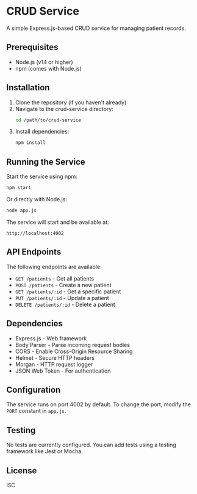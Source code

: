 # CRUD Service

A simple Express.js-based CRUD service for managing patient records.

## Prerequisites

- Node.js (v14 or higher)
- npm (comes with Node.js)

## Installation

1. Clone the repository (if you haven't already)
2. Navigate to the crud-service directory:
   ```bash
   cd /path/to/crud-service
   ```
3. Install dependencies:
   ```bash
   npm install
   ```

## Running the Service

Start the service using npm:
```bash
npm start
```

Or directly with Node.js:
```bash
node app.js
```

The service will start and be available at:
```
http://localhost:4002
```

## API Endpoints

The following endpoints are available:

- `GET /patients` - Get all patients
- `POST /patients` - Create a new patient
- `GET /patients/:id` - Get a specific patient
- `PUT /patients/:id` - Update a patient
- `DELETE /patients/:id` - Delete a patient

## Dependencies

- Express.js - Web framework
- Body Parser - Parse incoming request bodies
- CORS - Enable Cross-Origin Resource Sharing
- Helmet - Secure HTTP headers
- Morgan - HTTP request logger
- JSON Web Token - For authentication

## Configuration

The service runs on port 4002 by default. To change the port, modify the `PORT` constant in `app.js`.

## Testing

No tests are currently configured. You can add tests using a testing framework like Jest or Mocha.

## License

ISC